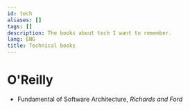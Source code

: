 ```yaml
---
id: tech
aliases: []
tags: []
description: The books about tech I want to remember.
lang: ENG
title: Technical books
---
```


# O'Reilly

- Fundamental of Software Architecture, _Richards and Ford_
